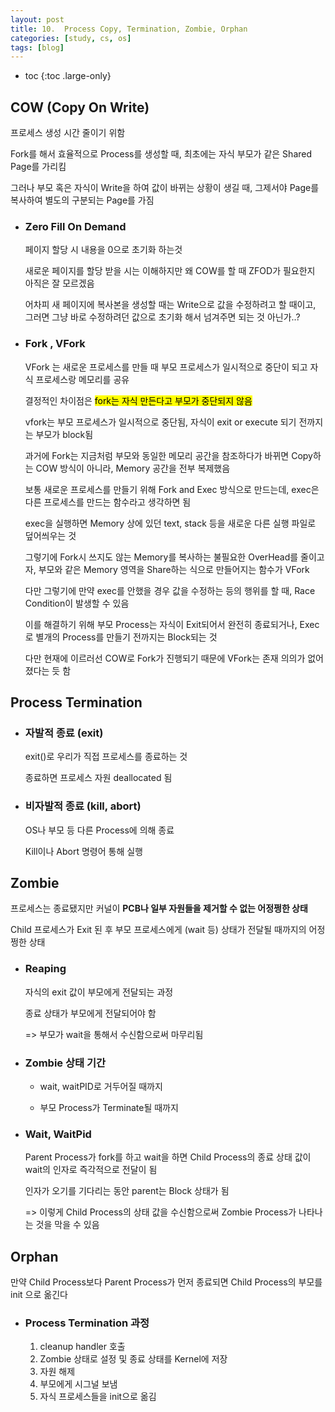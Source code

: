 ```yaml
---
layout: post
title: 10.  Process Copy, Termination, Zombie, Orphan
categories: [study, cs, os]
tags: [blog]
---
```


- toc
{:toc .large-only}

## COW (Copy On Write)
프로세스 생성 시간 줄이기 위함

Fork를 해서 효율적으로 Process를 생성할 때, 최초에는 자식 부모가 같은 Shared Page를 가리킴

그러나 부모 혹은 자식이 Write을 하여 값이 바뀌는 상황이 생길 때, 그제서야 Page를 복사하여 별도의 구분되는 Page를 가짐

+ ### Zero Fill On Demand
  페이지 할당 시 내용을 0으로 초기화 하는것
	
	새로운 페이지를 할당 받을 시는 이해하지만 왜 COW를 할 때 ZFOD가 필요한지 아직은 잘 모르겠음
	
	어차피 새 페이지에 복사본을 생성할 때는 Write으로 값을 수정하려고 할 때이고, 그러면 그냥 바로 수정하려던 값으로 초기화 해서 넘겨주면 되는 것 아닌가..?	


+ ### Fork , VFork
	VFork 는 새로운 프로세스를 만들 때 부모 프로세스가 일시적으로 중단이 되고 자식 프로세스랑 메모리를 공유

  결정적인 차이점은 <mark>fork는 자식 만든다고 부모가 중단되지 않음</mark>

  vfork는 부모 프로세스가 일시적으로 중단됨, 자식이 exit or execute 되기 전까지는 부모가 block됨

  과거에 Fork는 지금처럼 부모와 동일한 메모리 공간을 참조하다가 바뀌면 Copy하는 COW 방식이 아니라, Memory 공간을 전부 복제했음

  보통 새로운 프로세스를 만들기 위해 Fork and Exec 방식으로 만드는데, exec은 다른 프로세스를 만드는 함수라고 생각하면 됨

  exec을 실행하면 Memory 상에 있던 text, stack 등을 새로운 다른 실행 파일로 덮어씌우는 것

  그렇기에 Fork시 쓰지도 않는 Memory를 복사하는 불필요한 OverHead를 줄이고자, 부모와 같은 Memory 영역을 Share하는 식으로 만들어지는 함수가 VFork

  다만 그렇기에 만약 exec를 안했을 경우 값을 수정하는 등의 행위를 할 때, Race Condition이 발생할 수 있음

  이를 해결하기 위해 부모 Process는 자식이 Exit되어서 완전히 종료되거나, Exec로 별개의 Process를 만들기 전까지는 Block되는 것

  다만 현재에 이르러선 COW로 Fork가 진행되기 때문에 VFork는 존재 의의가 없어졌다는 듯 함
	

## Process Termination
+ ### 자발적 종료 (exit)
	exit()로 우리가 직접 프로세스를 종료하는 것

	종료하면 프로세스 자원 deallocated 됨

+ ### 비자발적 종료 (kill, abort)
	OS나 부모 등 다른 Process에 의해 종료

	Kill이나 Abort 명령어 통해 실행

## Zombie
프로세스는 종료됐지만 커널이 **PCB나 일부 자원들을 제거할 수 없는 어정쩡한 상태**

Child 프로세스가 Exit 된 후 부모 프로세스에게 (wait 등) 상태가 전달될 때까지의 어정쩡한 상태
+ ### Reaping
	자식의 exit 값이 부모에게 전달되는 과정

	종료 상태가 부모에게 전달되어야 함

	=> 부모가 wait을 통해서 수신함으로써 마무리됨

+ ### Zombie 상태 기간
	+ wait, waitPID로 거두어질 때까지

	+ 부모 Process가 Terminate될 때까지

+ ### Wait, WaitPid
	Parent Process가 fork를 하고 wait을 하면 Child Process의 종료 상태 값이 wait의 인자로 즉각적으로 전달이 됨

	인자가 오기를 기다리는 동안 parent는 Block 상태가 됨

	=> 이렇게 Child Process의 상태 값을 수신함으로써 Zombie Process가 나타나는 것을 막을 수 있음

## Orphan
만약 Child Process보다 Parent Process가 먼저 종료되면 Child Process의 부모를 init 으로 옮긴다

+ ### Process Termination 과정
	1. cleanup handler 호출
	2. Zombie 상태로 설정 및 종료 상태를 Kernel에 저장
	3. 자원 해제
	4. 부모에게 시그널 보냄
	5. 자식 프로세스들을 init으로 옮김